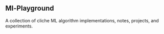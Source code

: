 ## Ml-Playground
A collection of cliche ML algorithm implementations, notes, projects, and experiments.